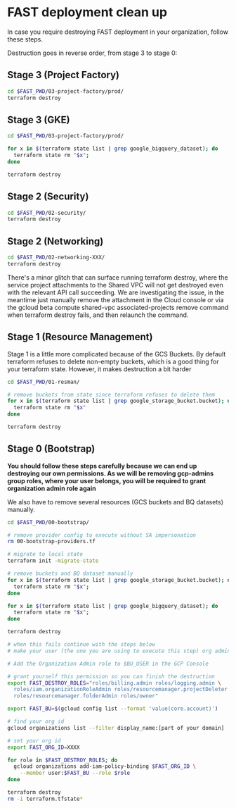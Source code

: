 # FAST deployment clean up
In case you require destroying FAST deployment in your organization, follow these steps. 

Destruction goes in reverse order, from stage 3 to stage 0:

## Stage 3 (Project Factory)

```bash
cd $FAST_PWD/03-project-factory/prod/
terraform destroy
```

## Stage 3 (GKE)

```bash
cd $FAST_PWD/03-project-factory/prod/

for x in $(terraform state list | grep google_bigquery_dataset); do  
  terraform state rm "$x"; 
done

terraform destroy
```


## Stage 2 (Security)
```bash
cd $FAST_PWD/02-security/
terraform destroy
```

## Stage 2 (Networking)
```bash
cd $FAST_PWD/02-networking-XXX/
terraform destroy
```

There's a minor glitch that can surface running terraform destroy, where the service project attachments to the Shared VPC will not get destroyed even with the relevant API call succeeding. We are investigating the issue, in the meantime just manually remove the attachment in the Cloud console or via the gcloud beta compute shared-vpc associated-projects remove command when terraform destroy fails, and then relaunch the command.

## Stage 1 (Resource Management)
Stage 1 is a little more complicated because of the GCS Buckets. By default terraform refuses to delete non-empty buckets, which is a good thing for your terraform state. However, it makes destruction a bit harder


```bash
cd $FAST_PWD/01-resman/

# remove buckets from state since terraform refuses to delete them
for x in $(terraform state list | grep google_storage_bucket.bucket); do  
  terraform state rm "$x"
done

terraform destroy
```

## Stage 0 (Bootstrap)
**You should follow these steps carefully because we can end up destroying our own permissions. As we will be removing gcp-admins group roles, where your user belongs, you will be required to grant organization admin role again**

We also have to remove several resources (GCS buckets and BQ datasets) manually.

```bash
cd $FAST_PWD/00-bootstrap/

# remove provider config to execute without SA impersonation
rm 00-bootstrap-providers.tf

# migrate to local state
terraform init -migrate-state

# remove buckets and BQ dataset manually
for x in $(terraform state list | grep google_storage_bucket.bucket); do  
  terraform state rm "$x"; 
done

for x in $(terraform state list | grep google_bigquery_dataset); do  
  terraform state rm "$x"; 
done

terraform destroy

# when this fails continue with the steps below
# make your user (the one you are using to execute this step) org admin again, as we will remove organization-admins group roles

# Add the Organization Admin role to $BU_USER in the GCP Console

# grant yourself this permission so you can finish the destruction
export FAST_DESTROY_ROLES="roles/billing.admin roles/logging.admin \
  roles/iam.organizationRoleAdmin roles/resourcemanager.projectDeleter \
  roles/resourcemanager.folderAdmin roles/owner"

export FAST_BU=$(gcloud config list --format 'value(core.account)')

# find your org id
gcloud organizations list --filter display_name:[part of your domain]

# set your org id
export FAST_ORG_ID=XXXX

for role in $FAST_DESTROY_ROLES; do
  gcloud organizations add-iam-policy-binding $FAST_ORG_ID \
    --member user:$FAST_BU --role $role
done

terraform destroy
rm -i terraform.tfstate*

```
